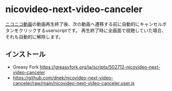 # nicovideo-next-video-canceler
[ニコニコ動画](https://www.nicovideo.jp/video_top)の動画再生終了後、次の動画へ遷移する前に自動的にキャンセルボタンをクリックするuserscriptです。
再生終了時に全画面で視聴していた場合、それも自動的に解除します。

## インストール
- Greasy Fork https://greasyfork.org/ja/scripts/502712-nicovideo-next-video-canceler
- https://github.com/dnek/nicovideo-next-video-canceler/raw/main/nicovideo-next-video-canceler.user.js
